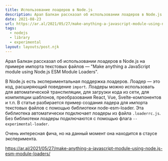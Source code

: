 ```yaml
---
title: Использование лоадеров в Node.js
description: Арал Балкан рассказал об использовании лоадеров в Node.js на примере импорта текстовых файлов
date: 2021-08-23
url: https://ar.al/2021/05/27/make-anything-a-javascript-module-using-node.js-esm-module-loaders/
tags:
  - nodejs
  - library
  - experimental
layout: layouts/post.njk
---
```

Арал Балкан рассказал об использовании лоадеров в Node.js на примере импорта текстовых файлов — "Make anything a JavaScript module using Node.js ESM Module Loaders".

В Node.js есть экспериментальная поддержка лоадеров. Лоадер — это код, расширяющий поведение `import`. Лоадеры можно использовать для автоматической транспиляции, для загрузки кода из сети, для компиляции шаблонов, преобразования React, Vue, Svelte-компонентов и т.п. В статье разбирается пример создания ладера для импорта текстовых файлов с помощью библиотеки node-esm-loader. Эта библиотека автоматически подключает лоадеры из файла `.loaderrc.js`. Без библиотеки лоадеры подключаются с помощью флага `--experimental-loader`.

Очень интересная фича, но на данный момент она находится в стаусе эксперимента.

https://ar.al/2021/05/27/make-anything-a-javascript-module-using-node.js-esm-module-loaders/
